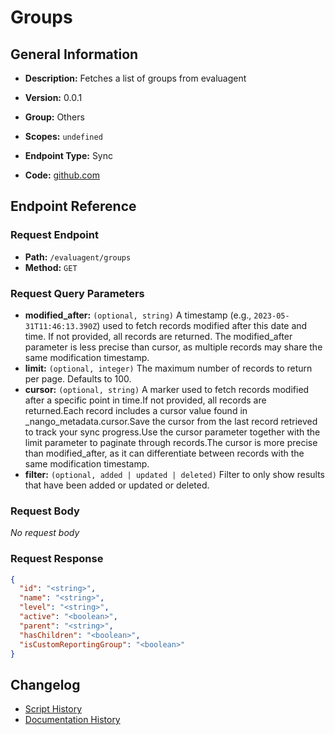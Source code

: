 # Groups

## General Information

- **Description:** Fetches a list of groups from evaluagent

- **Version:** 0.0.1
- **Group:** Others
- **Scopes:** `undefined`
- **Endpoint Type:** Sync
- **Code:** [github.com](https://github.com/NangoHQ/integration-templates/tree/main/integrations/evaluagent/syncs/groups.ts)


## Endpoint Reference

### Request Endpoint

- **Path:** `/evaluagent/groups`
- **Method:** `GET`

### Request Query Parameters

- **modified_after:** `(optional, string)` A timestamp (e.g., `2023-05-31T11:46:13.390Z`) used to fetch records modified after this date and time. If not provided, all records are returned. The modified_after parameter is less precise than cursor, as multiple records may share the same modification timestamp.
- **limit:** `(optional, integer)` The maximum number of records to return per page. Defaults to 100.
- **cursor:** `(optional, string)` A marker used to fetch records modified after a specific point in time.If not provided, all records are returned.Each record includes a cursor value found in _nango_metadata.cursor.Save the cursor from the last record retrieved to track your sync progress.Use the cursor parameter together with the limit parameter to paginate through records.The cursor is more precise than modified_after, as it can differentiate between records with the same modification timestamp.
- **filter:** `(optional, added | updated | deleted)` Filter to only show results that have been added or updated or deleted.

### Request Body

_No request body_

### Request Response

```json
{
  "id": "<string>",
  "name": "<string>",
  "level": "<string>",
  "active": "<boolean>",
  "parent": "<string>",
  "hasChildren": "<boolean>",
  "isCustomReportingGroup": "<boolean>"
}
```

## Changelog

- [Script History](https://github.com/NangoHQ/integration-templates/commits/main/integrations/evaluagent/syncs/groups.ts)
- [Documentation History](https://github.com/NangoHQ/integration-templates/commits/main/integrations/evaluagent/syncs/groups.md)

<!-- END  GENERATED CONTENT -->

